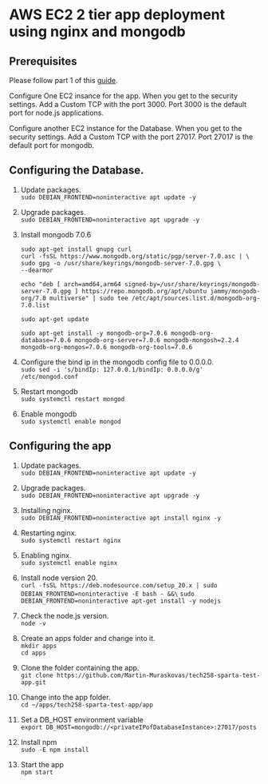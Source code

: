 # AWS EC2 2 tier app deployment using nginx and mongodb

## Prerequisites
Please follow part 1 of this [guide](https://github.com/Martin-Muraskovas/tech258_cloud/blob/main/readme.md).

Configure One EC2 insance for the app.
When you get to the security settings. Add a Custom TCP with the port 3000. Port 3000 is the default port for node.js applications.

Configure another EC2 instance for the Database.
When you get to the security settings. Add a Custom TCP with the port 27017. Port 27017 is the default port for mongodb.

## Configuring the Database.

1. Update packages.<br>
`sudo DEBIAN_FRONTEND=noninteractive apt update -y`

2. Upgrade packages.<br>
`sudo DEBIAN_FRONTEND=noninteractive apt upgrade -y`

3. Install mongodb 7.0.6<br>
    ```
    sudo apt-get install gnupg curl
    curl -fsSL https://www.mongodb.org/static/pgp/server-7.0.asc | \
    sudo gpg -o /usr/share/keyrings/mongodb-server-7.0.gpg \
    --dearmor

    echo "deb [ arch=amd64,arm64 signed-by=/usr/share/keyrings/mongodb-server-7.0.gpg ] https://repo.mongodb.org/apt/ubuntu jammy/mongodb-org/7.0 multiverse" | sudo tee /etc/apt/sources.list.d/mongodb-org-7.0.list

    sudo apt-get update

    sudo apt-get install -y mongodb-org=7.0.6 mongodb-org-database=7.0.6 mongodb-org-server=7.0.6 mongodb-mongosh=2.2.4 mongodb-org-mongos=7.0.6 mongodb-org-tools=7.0.6
    ```

4. Configure the bind ip in the mongodb config file to 0.0.0.0.<br>
`sudo sed -i 's/bindIp: 127.0.0.1/bindIp: 0.0.0.0/g' /etc/mongod.conf`

5. Restart mongodb<br>
`sudo systemctl restart mongod`

6. Enable mongodb<br>
`sudo systemctl enable mongod`


## Configuring the app

1. Update packages.<br>
`sudo DEBIAN_FRONTEND=noninteractive apt update -y`

2. Upgrade packages.<br>
`sudo DEBIAN_FRONTEND=noninteractive apt upgrade -y`

3. Installing nginx.<br>
`sudo DEBIAN_FRONTEND=noninteractive apt install nginx -y`

4. Restarting nginx.<br>
`sudo systemctl restart nginx`

5. Enabling nginx.<br>
`sudo systemctl enable nginx`

6. Install node version 20.<br>
`curl -fsSL https://deb.nodesource.com/setup_20.x | sudo DEBIAN_FRONTEND=noninteractive -E bash - &&\`
`sudo DEBIAN_FRONTEND=noninteractive apt-get install -y nodejs`

7. Check the node.js version.<br>
`node -v`

8. Create an apps folder and change into it.<br>
`mkdir apps`<br>
`cd apps`

9. Clone the folder containing the app.<br>
`git clone https://github.com/Martin-Muraskovas/tech258-sparta-test-app.git`

10. Change into the app folder.<br>
`cd ~/apps/tech258-sparta-test-app/app`

11. Set a DB_HOST environment variable<br>
`export DB_HOST=mongodb://<privateIPofDatabaseInstance>:27017/posts`

12. Install npm<br>
`sudo -E npm install`

13. Start the app<br>
`npm start`
